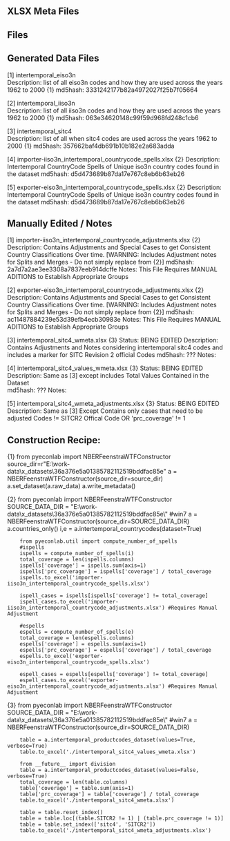 XLSX Meta Files
---------------

Files
-----

Generated Data Files
--------------------

[1] intertemporal_eiso3n 	
		Description: 	list of all eiso3n codes and how they are used across the years 1962 to 2000	{1}
		md5hash:  		3331242177b82a4972027f25b7f05664

[2] intertemporal_iiso3n 	
		Description: 	list of all iiso3n codes and how they are used across the years 1962 to 2000 	{1}
		md5hash: 		063e34620148c99f59d968fd248c1cb6

[3] intertemporal_sitc4 	
		Description: 	list of all when sitc4 codes are used across the years 1962 to 2000 			{1}
		md5hash: 		357662baf4db691b10b182e2a683adda

[4] importer-iiso3n_intertemporal_countrycode_spells.xlsx 														{2}
		Description: 	Intertemporal CountryCode Spells of Unique iso3n country codes found in the dataset
		md5hash: 		d5d473689b87da17e767c8eb6b63eb26

[5] exporter-eiso3n_intertemporal_countrycode_spells.xlsx 														{2}
		Description: 	Intertemporal CountryCode Spells of Unique iso3n country codes found in the dataset
		md5hash: 		d5d473689b87da17e767c8eb6b63eb26

Manually Edited / Notes
-----------------------

[1] importer-iiso3n_intertemporal_countrycode_adjustments.xlsx 													{2}
		Description: 	Contains Adjustments and Special Cases to get Consistent Country Classifications Over time. 
						[WARNING: Includes Adjustment notes for Splits and Merges - Do not simply replace from {2}]
		md5hash: 		2a7d7a2ae3ee3308a7837eeb914dcffe
		Notes: 			This File Requires MANUAL ADITIONS to Establish Appropriate Groups

[2] exporter-eiso3n_intertemporal_countrycode_adjustments.xlsx 													{2}
		Description: 	Contains Adjustments and Special Cases to get Consistent Country Classifications Over time. 
						[WARNING: Includes Adjustment notes for Splits and Merges - Do not simply replace from {2}]
		md5hash: 		ac11487884239e53d39efb4ecb30983e
		Notes: 			This File Requires MANUAL ADITIONS to Establish Appropriate Groups

[3] intertemporal_sitc4_wmeta.xlsx 																				{3}
		Status: 		BEING EDITED
		Description: 	Contains Adjustments and Notes considering intertemporal sitc4 codes and includes a marker
						for SITC Revision 2 official Codes
		md5hash: 		???
		Notes:

[4] intertemporal_sitc4_values_wmeta.xlsx																		{3}
		Status: 		BEING EDITED
		Description: 	Same as [3] except includes Total Values Contained in the Dataset 		
		md5hash: 		???
		Notes:

[5] intertemporal_sitc4_wmeta_adjustments.xlsx 																	{3}
		Status: 		BEING EDITED
		Description: 	Same as [3] Except Contains only cases that need to be adjusted
						Codes != SITCR2 Offical Code OR 'prc_coverage' != 1

Construction Recipe:
--------------------
{1}		from pyeconlab import NBERFeenstraWTFConstructor
		source_dir=r"E:\work-data\x_datasets\36a376e5a01385782112519bddfac85e"
		a = NBERFeenstraWTFConstructor(source_dir=source_dir)
		a.set_dataset(a.raw_data)
		a.write_metadata()

{2} 	from pyeconlab import NBERFeenstraWTFConstructor
		SOURCE_DATA_DIR = "E:\\work-data\\x_datasets\\36a376e5a01385782112519bddfac85e\\" #win7
		a = NBERFeenstraWTFConstructor(source_dir=SOURCE_DATA_DIR)
		a.countries_only()
		i,e = a.intertemporal_countrycodes(dataset=True)
		
		from pyeconlab.util import compute_number_of_spells
		#ispells
		ispells = compute_number_of_spells(i)
		total_coverage = len(ispells.columns)
		ispells['coverage'] = ispells.sum(axis=1)
		ispells['prc_coverage'] = ispells['coverage'] / total_coverage
		ispells.to_excel('importer-iiso3n_intertemporal_countrycode_spells.xlsx')

		ispell_cases = ispells[ispells['coverage'] != total_coverage]
		ispell_cases.to_excel('importer-iiso3n_intertemporal_countrycode_adjustments.xlsx') #Requires Manual Adjustment

		#espells
		espells = compute_number_of_spells(e)
		total_coverage = len(espells.columns)
		espells['coverage'] = espells.sum(axis=1)
		espells['prc_coverage'] = espells['coverage'] / total_coverage
		espells.to_excel('exporter-eiso3n_intertemporal_countrycode_spells.xlsx')

		espell_cases = espells[espells['coverage'] != total_coverage]
		espell_cases.to_excel('exporter-eiso3n_intertemporal_countrycode_adjustments.xlsx') #Requires Manual Adjustment

{3} 	from pyeconlab import NBERFeenstraWTFConstructor
		SOURCE_DATA_DIR = "E:\\work-data\\x_datasets\\36a376e5a01385782112519bddfac85e\\" #win7
		a = NBERFeenstraWTFConstructor(source_dir=SOURCE_DATA_DIR)

		table = a.intertemporal_productcodes_dataset(values=True, verbose=True)
		table.to_excel('./intertemporal_sitc4_values_wmeta.xlsx')

		from __future__ import division
		table = a.intertemporal_productcodes_dataset(values=False, verbose=True)
		total_coverage = len(table.columns)
		table['coverage'] = table.sum(axis=1)
		table['prc_coverage'] = table['coverage'] / total_coverage
		table.to_excel('./intertemporal_sitc4_wmeta.xlsx')

		table = table.reset_index()
		table = table.loc[(table.SITCR2 != 1) | (table.prc_coverage != 1)]
		table = table.set_index(['sitc4', 'SITCR2'])
		table.to_excel('./intertemporal_sitc4_wmeta_adjustments.xlsx')